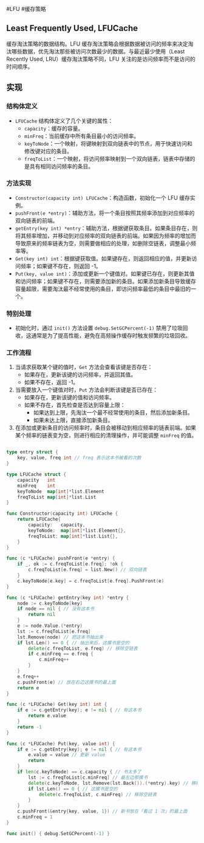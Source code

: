 #LFU #缓存策略
## Least Frequently Used, LFUCache
缓存淘汰策略的数据结构。LFU 缓存淘汰策略会根据数据被访问的频率来决定淘汰哪些数据，优先淘汰那些被访问次数最少的数据。与最近最少使用（Least Recently Used, LRU）缓存淘汰策略不同，LFU 关注的是访问频率而不是访问的时间顺序。
## 实现
### 结构体定义

- `LFUCache` 结构体定义了几个关键的属性：
    - `capacity`：缓存的容量。
    - `minFreq`：当前缓存中所有条目最小的访问频率。
    - `keyToNode`：一个映射，将键映射到双向链表中的节点，用于快速访问和修改键对应的条目。
    - `freqToList`：一个映射，将访问频率映射到一个双向链表，链表中存储的是具有相同访问频率的条目。
### 方法实现

- `Constructor(capacity int) LFUCache`：构造函数，初始化一个 LFU 缓存实例。
- `pushFront(e *entry)`：辅助方法，将一个条目按照其频率添加到对应频率的双向链表的前端。
- `getEntry(key int) *entry`：辅助方法，根据键获取条目。如果条目存在，则将其频率增加，并移动到对应频率的双向链表的前端。如果因为频率的增加而导致原来的频率链表为空，则需要做相应的处理，如删除空链表，调整最小频率等。
- `Get(key int) int`：根据键获取值。如果键存在，则返回相应的值，并更新访问频率；如果键不存在，则返回 -1。
- `Put(key, value int)`：添加或更新一个键值对。如果键已存在，则更新其值和访问频率；如果键不存在，则需要添加新的条目。如果添加新条目导致缓存容量超限，需要淘汰最不经常使用的条目，即访问频率最低的条目中最旧的一个。
### 特别处理

- 初始化时，通过 `init()` 方法设置 `debug.SetGCPercent(-1)` 禁用了垃圾回收，这通常是为了提高性能，避免在高频操作缓存时触发频繁的垃圾回收。
### 工作流程
1. 当请求获取某个键的值时，`Get` 方法会查看该键是否存在：
    - 如果存在，更新该键的访问频率，并返回其值。
    - 如果不存在，返回 -1。
2. 当需要放入一个键值对时，`Put` 方法会判断该键是否已存在：
    - 如果存在，更新该键的值和访问频率。
    - 如果不存在，首先检查是否达到容量上限：
        - 如果达到上限，先淘汰一个最不经常使用的条目，然后添加新条目。
        - 如果未达上限，直接添加新条目。
3. 在添加或更新条目的访问频率时，条目会被移动到相应频率的链表前端。如果某个频率的链表变为空，则进行相应的清理操作，并可能调整 `minFreq` 的值。
```go

type entry struct {
    key, value, freq int // freq 表示这本书被看的次数
}

type LFUCache struct {
    capacity   int
    minFreq    int
    keyToNode  map[int]*list.Element
    freqToList map[int]*list.List
}

func Constructor(capacity int) LFUCache {
    return LFUCache{
        capacity:   capacity,
        keyToNode:  map[int]*list.Element{},
        freqToList: map[int]*list.List{},
    }
}

func (c *LFUCache) pushFront(e *entry) {
    if _, ok := c.freqToList[e.freq]; !ok {
        c.freqToList[e.freq] = list.New() // 双向链表
    }
    c.keyToNode[e.key] = c.freqToList[e.freq].PushFront(e)
}

func (c *LFUCache) getEntry(key int) *entry {
    node := c.keyToNode[key]
    if node == nil { // 没有这本书
        return nil
    }
    e := node.Value.(*entry)
    lst := c.freqToList[e.freq]
    lst.Remove(node) // 把这本书抽出来
    if lst.Len() == 0 { // 抽出来后，这摞书是空的
        delete(c.freqToList, e.freq) // 移除空链表
        if c.minFreq == e.freq {
            c.minFreq++
        }
    }
    e.freq++
    c.pushFront(e) // 放在右边这摞书的最上面
    return e
}

func (c *LFUCache) Get(key int) int {
    if e := c.getEntry(key); e != nil { // 有这本书
        return e.value
    }
    return -1
}

func (c *LFUCache) Put(key, value int) {
    if e := c.getEntry(key); e != nil { // 有这本书
        e.value = value // 更新 value
        return
    }
    if len(c.keyToNode) == c.capacity { // 书太多了
        lst := c.freqToList[c.minFreq] // 最左边那摞书
        delete(c.keyToNode, lst.Remove(lst.Back()).(*entry).key) // 移除这摞书的最下面的书
        if lst.Len() == 0 { // 这摞书是空的
            delete(c.freqToList, c.minFreq) // 移除空链表
        }
    }
    c.pushFront(&entry{key, value, 1}) // 新书放在「看过 1 次」的最上面
    c.minFreq = 1
}

func init() { debug.SetGCPercent(-1) }

```
